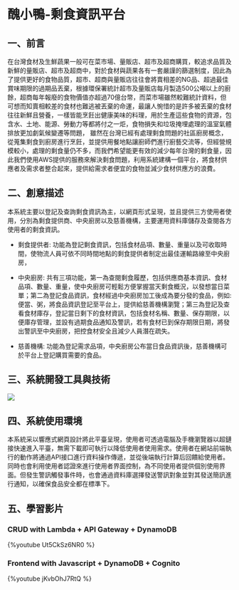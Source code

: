 # 醜小鴨-剩食資訊平台

## 一、前言
在台灣食材及生鮮蔬果一般可在菜市場、量販店、超市及超商購買，較追求品質及新鮮的量販店、超市及超商中，對於食材與蔬果各有一套嚴謹的篩選制度，因此為了提供更好的食物品質，超市、超商與量販店往往會將賣相差的NG品、超過最佳賞味期限的過期品丟棄，根據環保署統計超市及量販店每月製造500公噸以上的廚餘，超商每年報廢的食物價值亦超過70億台幣，而菜市場雖然較難統計資料，但可想而知賣相較差的食材也難逃被丟棄的命運，最讓人惋惜的是許多被丟棄的食材往往新鮮且營養，一樣皆能烹飪出健康美味的料理，用於生產這些食物的資源，包含水、土地、能源、勞動力等都將付之一炬，食物損失和垃圾掩埋處理的溫室氣體排放更加劇氣候變遷等問題，
    雖然在台灣已經有處理剩食問題的社區廚房概念，從蒐集剩食到廚房進行烹飪，並提供用餐地點讓廚師們進行廚藝交流等，但經營規模較小，處理的剩食量仍不多，而我們希望能更有效的減少每年台灣的剩食量，因此我們使用AWS提供的服務來解決剩食問題，利用系統建構一個平台，將食材供應者及需求者整合起來，提供給需求者便宜的食物並減少食材供應方的浪費。

## 二、創意描述
本系統主要以登記及查詢剩食資訊為主，以網頁形式呈現，並且提供三方使用者使用，分別為剩食提供商、中央廚房以及慈善機構，主要運用資料庫儲存及查閱各方使用者的剩食資訊。

* 剩食提供者: 功能為登記剩食資訊，包括食材品項、數量、重量以及可收取時間，使物流人員可依不同時間地點的剩食提供者制定出最佳運輸路線至中央廚房，

* 中央廚房:  共有三項功能，第一為查閱剩食履歷，包括供應商基本資訊、食材品項、數量、重量，使中央廚房可輕鬆方便掌握當天剩食概況，以發想當日菜單；第二為登記食品資訊，食材經過中央廚房加工後成為要分發的食品，例如:便當、粥，將食品資訊登記至平台上，提供給慈善機構瀏覽；第三為登記及查看食材庫存，登記當日剩下的食材資訊，包括食材名稱、數量、保存期限，以便庫存管理，並設有過期食品通知及警訊，若有食材已到保存期限日期，將發出警訊至中央廚房，把控食材安全且減少人員潛在疏失。

* 慈善機構: 功能為登記需求品項，中央廚房公布當日食品資訊後，慈善機構可於平台上登記購買需要的食品。

## 三、系統開發工具與技術
![](https://i.imgur.com/wjpkvnH.png)

## 四、系統使用環境

本系統采以響應式網頁設計將此平臺呈現，使用者可透過電腦及手機瀏覽器以超鏈接快速進入平臺，無需下載即可執行以降低使用者使用需求。使用者在網站前端執行的動作將通過API接口進行資料操作傳遞，並從後端執行計算后回饋給使用者。同時也會利用使用者認證來進行使用者界面控制，為不同使用者提供個別使用界面。但發生警訊觸發事件時，也會通過資料庫選擇發送警訊對象並對其發送簡訊進行通知，以確保食品安全都在標準下。

## 五、學習影片
### CRUD with Lambda + API Gateway + DynamoDB
{%youtube Ut5CkSz6NR0 %}

### Frontend with Javascript + DynamoDB + Cognito
{%youtube jKvbOhJ7RtQ %}

